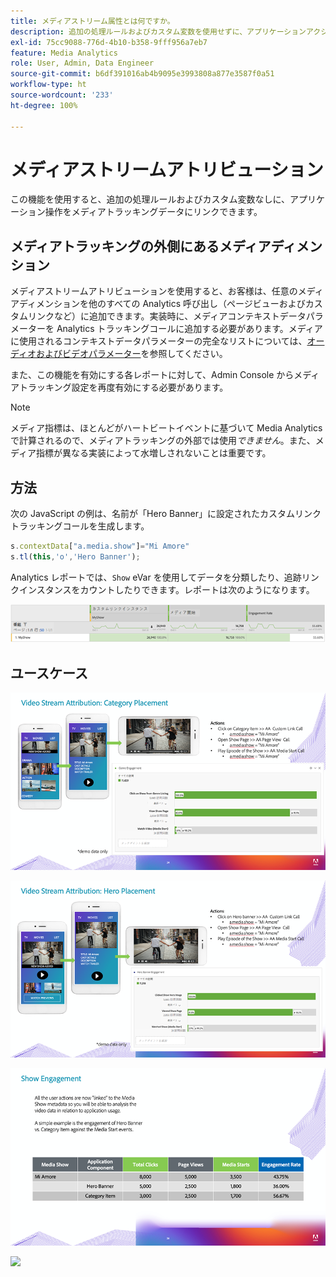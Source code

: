 ```yaml
---
title: メディアストリーム属性とは何ですか。
description: 追加の処理ルールおよびカスタム変数を使用せずに、アプリケーションアクションをメディアトラッキングデータにリンクする方法を説明します。
exl-id: 75cc9088-776d-4b10-b358-9fff956a7eb7
feature: Media Analytics
role: User, Admin, Data Engineer
source-git-commit: b6df391016ab4b9095e3993808a877e3587f0a51
workflow-type: ht
source-wordcount: '233'
ht-degree: 100%

---
```


# メディアストリームアトリビューション

この機能を使用すると、追加の処理ルールおよびカスタム変数なしに、アプリケーション操作をメディアトラッキングデータにリンクできます。

## メディアトラッキングの外側にあるメディアディメンション

メディアストリームアトリビューションを使用すると、お客様は、任意のメディアディメンションを他のすべての Analytics 呼び出し（ページビューおよびカスタムリンクなど）に追加できます。実装時に、メディアコンテキストデータパラメーターを Analytics トラッキングコールに追加する必要があります。メディアに使用されるコンテキストデータパラメーターの完全なリストについては、[オーディオおよびビデオパラメーター](/help/metrics-and-metadata/audio-video-parameters.md)を参照してください。

また、この機能を有効にする各レポートに対して、Admin Console からメディアトラッキング設定を再度有効にする必要があります。

>[!NOTE]
>
>メディア指標は、ほとんどがハートビートイベントに基づいて Media Analytics で計算されるので、メディアトラッキングの外部では使用&#x200B;_できません_。また、メディア指標が異なる実装によって水増しされないことは重要です。

## 方法

次の JavaScript の例は、名前が「Hero Banner」に設定されたカスタムリンクトラッキングコールを生成します。

```javascript
s.contextData["a.media.show"]="Mi Amore"
s.tl(this,'o','Hero Banner');
```

Analytics レポートでは、`Show` eVar を使用してデータを分類したり、追跡リンクインスタンスをカウントしたりできます。レポートは次のようになります。

![](/assets/myShow-rpt-1.png)

## ユースケース

![](/assets/vid-stream-attr-category.png)

![](/assets/vid-stream-attr-hero.png)

![](/assets/show-engagement.png)

![](/assets/vid-stream-attr-subs.png)
